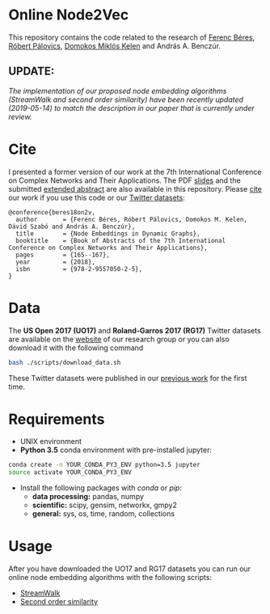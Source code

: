 ﻿Online Node2Vec
========================

This repository contains the code related to the research of [Ferenc Béres](https://github.com/ferencberes), [Róbert Pálovics](https://github.com/rpalovics), [Domokos Miklós Kelen](https://github.com/proto-n) and András A. Benczúr.

## UPDATE:

*The implementation of our proposed node embedding algorithms (StreamWalk and second order similarity) have been recently updated (2019-05-14) to match the description in our paper that is currently under review.*

# Cite

I presented a former version of our work at the 7th International Conference on Complex Networks and Their Applications. The PDF [slides](docs/node_embeddings_in_dynamic_graphs_slides.pdf) and the submitted [extended abstract](docs/node_embeddings_in_dynamic_graphs_abstract.pdf) are also available in this repository. Please [cite](https://drive.google.com/file/d/1MJW9uuOPjclV0yA9OeKPIsHpj88DX8Mq/view) our work if you use this code or our [Twitter datasets](https://dms.sztaki.hu/hu/letoltes/temporal-katz-centrality-data-sets):

```
@conference{beres18on2v,
  author       = {Ferenc Béres, Róbert Pálovics, Domokos M. Kelen, Dávid Szabó and András A. Benczúr}, 
  title        = {Node Embeddings in Dynamic Graphs},
  booktitle    = {Book of Abstracts of the 7th International Conference on Complex Networks and Their Applications},
  pages        = {165--167},
  year         = {2018},
  isbn         = {978-2-9557050-2-5},
}
```

# Data

The **US Open 2017 (UO17)** and **Roland-Garros 2017 (RG17)** Twitter datasets are available on the [website](https://dms.sztaki.hu/hu/letoltes/temporal-katz-centrality-data-sets) of our research group or you can also download it with the following command
```bash
bash ./scripts/download_data.sh
```

These Twitter datasets were published in our [previous work](https://link.springer.com/article/10.1007/s41109-018-0080-5) for the first time.

# Requirements

   * UNIX environment
   * **Python 3.5** conda environment with pre-installed jupyter:

   ```bash
   conda create -n YOUR_CONDA_PY3_ENV python=3.5 jupyter
   source activate YOUR_CONDA_PY3_ENV
   ```
   * Install the following packages with *conda* or *pip*:
      * **data processing:** pandas, numpy
      * **scientific:** scipy, gensim, networkx, gmpy2
      * **general:** sys, os, time, random, collections

# Usage

After you have downloaded the UO17 and RG17 datasets you can run our online node embedding algorithms with the following scripts:

   * [StreamWalk](scripts/streamwalk_runner.py)
   * [Second order similarity](scripts/second_order_runner.py)
